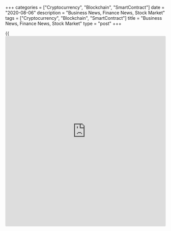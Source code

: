 +++
categories = ["Cryptocurrency", "Blockchain", "SmartContract"]
date = "2020-08-06"
description = "Business News, Finance News, Stock Market"
tags = ["Cryptocurrency", "Blockchain", "SmartContract"]
title = "Business News, Finance News, Stock Market"
type = "post"
+++

{{<iframe id="large-banner" src="https://www.bounty.group/#slide=20.0" width="100%" height="600" scrolling="no" style="border: 0px solid rgb(216, 221, 230); border-radius: 3px;">}}



[ ![logo][1] ][2]

![logo][3]

  * [▮ Home][4]
  * [ ▮ Business][5]
    * [ Latest Headlines][6]
    * [Top Stories][7]
    * [Breaking News][8]
    * [Earnings][9]
    * [Biotech][10]
    * [Investors][11]
    * [Stock Alerts][12]
    * [IPOs][13]
    * [M&A][14]
    * [Canadian][15]
    * [UK][16]
    * [Key Wallstreet Events][17]
    * [▮ Industry News][18]
      * [ Technology][19]
      * [ Software][20]
      * [ Banking][21]
      * [ Automotive][22]
      * [ Energy][23]
      * [More][24]
    * ▮ Corp. Calendars
      * [Dividends][25]
      * [Stock Splits][26]
      * [ Buybacks][27]
      * [ Conference Calls][28]
    * ▮ Earnings Calendars
      * [Earnings Calendar][29]
      * [ Pos Pre-announcements][30]
      * [ Profit Warnings][31]
      * [ Positive Surprise][32]
      * [ Negative Surprise][33]
      * [ Latest Earnings][34]
    * ▮ FDA Calendars
      * [Drug Approvals][35]
      * [ Device Approvals][36]
      * [ Clinical Trial Calendar][37]
    * ▮ Ratings Changes 
      * [Upgrades][38]
      * [Downgrades][39]
      * [ Cov Initiations][40]
      * [ Cov. Reiterated][41]
  * [ ▮ Economy][42]
    * [ US][43]
    * [ Europe][44]
    * [ Asia][45]
    * [ Global][46]
    * [ Economic Calendar][47]
    * [ Economic Scorecard][48]
    * [ Fed Members][49]
  * [ ▮Crypto ][50]
    * [ Cryptocurrency][51]
    * [ Blockchain][52]
  * [ ▮ Markets][53]
    * [ Morning Mkt Analysis][54]
    * [US Commentary][55]
    * [ European Commentary][56]
    * [ Asian Commentary][57]
    * [ Canadian Commentary][58]
    * [ Indian Commentary][59]
    * [Commodities][60]
    * [Bonds][61]
    * [Currencies][62]
  * [ ▮ Politics][63]
    * [ US][64]
    * [ World][65]
    * [White House][66]
    * [Elections][67]
    * [Congress][68]
    * [General News][69]
  * [ ▮ Forex][70]
    * [ FX Top Stories][71]
    * [ Currency Analysis][62]
    * [ Currency Alerts][72]
    * [ Economic Calendar][47]
    * [ Economic Scorecard][48]
  * [ ▮ Health NEW][73]
    * [ Coronavirus][74]
    * [ COVID-19 Calendar NEW][75]
    * [ Diet & Fitness][76]
    * [Cannabis][77]
    * [Kids Health][78]
    * [Men's Health][79]
    * [Women's Health][80]
    * [Cancer News][81]
    * [Drug Development][82]
    * [Mental Health][83]
  * [ ▮ Entertainment][84]
    * [ Top Stories][85]
    * [Slide Shows][86]
    * [ Game of Thrones][87]
    * ▮ Music [news](https://www.letsplayfx.com/blog/forex-news-website/)
      * [Pop][88]
      * [Rock][89]
      * [ Classic Rock][90]
      * [Rap/Hip-Hop][91]
      * [Country][92]
      * [ Alternative][93]
      * [Oldies][94]
      * [All Genre][95]
  * [▮ Content Licensing][96]
    * [Newswires & Feeds][97]
    * [Content Syndication][98]
    * [Digital Signage Services][99]
    * [Radio News Services][100]
  * [ ▮ Premium][101]
    * [Intelligent Investor][102]
    * [Emerging Biostocks][103]
    * [Under The Radar][104]
    * [Short-Term Investor][105]
    * [Login][106]
  * ▮ More
    * [Free Content][107]
    * [RSS Feeds][108]
    * [Press Releases][109]
    * [Search][110]
    * [Contact Us][111]

[][2]

  * [Home][4]
  * [ Business][5]
    * [ Latest Headlines][6]
    * [Top Stories][7]
    * [Breaking News][8]
    * [Earnings][9]
    * [Biotech][10]
    * [Investors][11]
    * [Stock Alerts][12]
    * [IPOs][13]
    * [M&A][14]
    * [Canadian][15]
    * [UK][16]
    * [Key Wallstreet Events][17]
    * [Industry News][18]
      * [ Technology][19]
      * [ Software][20]
      * [ Banking][21]
      * [ Automotive][22]
      * [ Energy][23]
      * [More][24]
    * Corp. Calendars
      * [Dividends][25]
      * [Stock Splits][26]
      * [ Buybacks][27]
      * [ Conference Calls][28]
    * Earnings Calendars
      * [Earnings Calendar][29]
      * [ Pos Pre-announcements][30]
      * [ Profit Warnings][31]
      * [ Positive Surprise][32]
      * [ Negative Surprise][33]
      * [ Latest Earnings][34]
    * FDA Calendars
      * [Drug Approvals][35]
      * [ Device Approvals][36]
      * [ Clinical Trial Calendar][37]
    * Ratings Changes 
      * [Upgrades][38]
      * [Downgrades][39]
      * [ Cov Initiations][40]
      * [ Cov. Reiterated][41]
  * [ Economy][42]
    * [ US][43]
    * [ Europe][44]
    * [ Asia][45]
    * [ Global][46]
    * [ Economic Calendar][47]
    * [ Economic Scorecard][48]
    * [ Fed Members][49]
  * [ Crypto ][50]
    * [ Cryptocurrency][51]
    * [ Blockchain][52]
  * [ Markets][53]
    * [ Morning Mkt Analysis][54]
    * [US Commentary][55]
    * [ European Commentary][56]
    * [ Asian Commentary][57]
    * [ Canadian Commentary][58]
    * [ Indian Commentary][59]
    * [Commodities][60]
    * [Bonds][61]
    * [Currencies][62]
  * [ Politics][63]
    * [ US][64]
    * [ World][65]
    * [White House][66]
    * [Elections][67]
    * [Congress][68]
    * [General News][69]
  * [ Forex][70]
    * [ FX Top Stories][71]
    * [ Currency Analysis][62]
    * [ Currency Alerts][72]
    * [ Economic Calendar][47]
    * [ Economic Scorecard][48]
  * [ Health NEW][73]
    * [ Coronavirus][74]
    * [ COVID-19 Calendar NEW][75]
    * [ Diet & Fitness][76]
    * [Cannabis][77]
    * [Kids Health][78]
    * [Men's Health][79]
    * [Women's Health][80]
    * [Cancer News][81]
    * [Drug Development][82]
    * [Mental Health][83]
  * [ Entertainment][84]
    * [ Top Stories][85]
    * [Slide Shows][86]
    * [ Game of Thrones][87]
    * Music [news](https://www.letsplayfx.com/blog/forex-news-website/)
      * [Pop][88]
      * [Rock][89]
      * [ Classic Rock][90]
      * [Rap/Hip-Hop][91]
      * [Country][92]
      * [ Alternative][93]
      * [Oldies][94]
      * [All Genre][95]
  * [Content Licensing][96]
    * [Newswires & Feeds][97]
    * [Content Syndication][98]
    * [Digital Signage Services][99]
    * [Radio News Services][100]
  * [ Premium][101]
    * [Intelligent Investor][102]
    * [Emerging Biostocks][103]
    * [Under The Radar][104]
    * [Short-Term Investor][105]
    * [Login][106]
  * More
    * [Free Content][107]
    * [RSS Feeds][108]
    * [Press Releases][109]
    * [Search][110]
    * [Contact Us][111]

# Business News

[![Share][112]][113]

[Tweet][114]

[Top Stories][115]

## [Jeff Bezos Sells About $3 Bln Of Amazon Stock ][116]

![jeffbezos aug06 lg][117]Jeff Bezos, the founder and CEO of Amazon.com
Inc. (AMZN), has sold $3.1 billion worth stock in the online retail
company, according to latest filings. According to the filings with
Securities and Exchange Commission, Bezos sold nearly 1 million shares
worth $3.1 billion. After taxes, the world's...

##  [FTC Sues Online Sellers For Not Delivering Face Masks As Promised
][118]

##  [Facebook Releases Instagram Reels ][119]

##  [WD-40 Company Recalls About 130k Units Of X-14 Mildew Stain Remover
][120]

[Read More][115]  

[Biotech][10]

![stockmarkets dec21 06aug20][121]

##  [Pre-market Movers In Healthcare Sector: AVXL, BEAM, AVGR, BMY...
][122]

  
  
What's moving these stocks in pre-market hours today?

##  [GSK's BLENREP Gets FDA Approval To Treat Relapsed Or Refractory
Multiple Myeloma ][123]

##  [ABIO To Start Phase 2 COVID-19 Trial In Q4, ACIU On Track, BCLI
Expects ALS Trial Data In Nov. ][124]

##  [Pfizer: Phase 3 CROWN Study Of LORBRENA Meets Primary Endpoint
][125]

[Read More][10]  

Latest News

##  [Booking Holdings Posts Adj. Loss In Q2; Non-GAAP Revenues Down 83%
][126]

##  [Avnet Inc Q4 adjusted earnings Beat Estimates][127]

##  [News Corporation Q4 adjusted earnings Beat Estimates][128]

##  [Mohawk Industries Inc Q2 adjusted earnings Beat Estimates][129]

##  [Intercontinental Exchange To Acquire Ellie Mae; Enterprise Value Of
Deal At $11 Bln ][130]

##  [AMN Healthcare Services Inc. Q2 adjusted earnings Beat
Estimates][131]

[Read More][115]  

[Earnings][9]

![uber july10 06aug20][132]

##  [Uber Technologies Q2 Loss Narrows, But Misses Street View ][133]

  
  
Shares of Uber Technologies Inc. (UBER) slipped over 4% on extended
trading session Thursday after the ride-hail service's second-quarter
loss was bigger than Wall Street estimates. Revenues for the quarter
dropped 29%, but trumped expectations as EATS revenues more than doubled
during the pandemic period. For...

##  [T-Mobile Q2 Profit Down, But Beats Street ][134]

##  [American Electric Power Reaffirms FY20 Adj. EPS Outlook - Quick
Facts ][135]

##  [Parker Hannifin Guides FY21 Above Estimates - Quick Facts ][136]

[Read More][9]  

[Economy][42]

![jobless claims 080620][137]

##  [U.S. Jobless Claims Pull Back Sharply After Two Straight Weekly
Increases ][138]

  
  
Following two straight weekly increases in first-time claims for U.S.
unemployment benefits, the Labor Department released a report on
Thursday showing initial jobless claims pulled back by much more than
expected in the week ended August 1st. The report said initial jobless
claims tumbled to 1.186 million, a decrease of 249,000 from the previous
week's revised level of 1.435 million.

##  [UK Interest Rates Not To Turn Negative Soon, BoE Chief Says ][139]

##  [U.S. Weekly Jobless Claims Pull Back Much More Than Expected ][140]

##  [Germany's Construction Sector Shrinks At Slower Pace ][141]

[Read More ][42]  

Editors Pick

![facebooj aug06][142] [Facebook Releases Instagram Reels ][143]

![mildewstainremover aug06][144] [WD-40 Company Recalls About 130k Units
Of X-14 Mildew Stain Remover ][145]

![bristolmyers aug06][146] [Bristol-Myers Slips To Loss In Q2, But
Results Top Estimates ][147]

![lufthansagroup aug06][148] [Lufthansa Stock Down On Q2 Loss, Profit
Warning; Plans Steep Cost Cutting Measures ][149]

[M&A][14]

##  [Hammerson H1 Loss Widens; Announces Proposed Rights Issue, VIA
Outlets Stake Sale ][150]

  
  
Hammerson plc (HMSO.L) reported Thursday that its first-half loss before
tax widened to 1.09 billion pounds from 319.2 million pounds in the
prior-year period. Loss per share widened to 142.2 pence from 41.8 pence
in the year-ago period. Adjusted profit for the period fell 84 percent
to 17.7 million...

##  [Teladoc Health, Livongo Health To Merge In A Deal Worth $18.5 Bln
][151]

##  [Zynga To Buy Rollic - Quick Facts ][152]

##  [Blackstone To Acquire Ancestry For Enterprise Value Of $4.7 Bln -
Quick Facts ][153]

[Read More][14]  

[IPOs ][13]

![ipo aug05][154]

##  [Healthcare IPOs For August 6 ][155]

  
  
In the healthcare sector, 14 companies made their debut on the NASDAQ
last month. Let's take a look at the U.S. healthcare IPOs scheduled for
tomorrow (August 6).

[Read More][13]  

![Calendars][156]

Ratings Changes  
  
[Upgrades  
][157] [Downgrades  
][158] [Coverage Initiated  
][159] [Coverage Reiterated  
][160]  

Corporate Info  
  
[Stock Split Calendar][161]  
[Stock Buybacks][162]  
[Dividend Calendar][25]  
[Conference Calls][163]  

Earnings  
  
[Upcoming Earnings][164]  
[Negative Pre-Announcements][165]  
[Positive Pre-Announcements][166]  

Other  
  
[FDA Drug Approvals][35]  
[Clinical Trial Calendar][37]

[Stock Alerts][167]

##  [Stock Alert: Maxar Technologies Rises 17% On Increased Revenue
][168]

  
  
Shares of earth intelligence and space infrastructure company Maxar
Technologies Inc. (MAXR) are rising more than 17% Thursday morning on
revenue growth in the second quarter.

##  [Stock Alert: Sealed Air Shares Gain 9% ][169]

##  [Stock Alert: Pretium Resources Gains 25% On Better Q2 Results
][170]

##  [Stock Alert: Digital Turbine Climbs 20% On Q1 Results ][171]

[Read More][167]  

Follow RTT

[![Facebook][172]][173]

[![Twitter][174]][175]

[![Instagram][176]][177]

[![RSS][178]][108]

[Wall Street Events ][17]

##  [AMN Healthcare Services Q2 20 Earnings Conference Call At 5:00 PM
ET ][179]

  
  
AMN Healthcare Services Inc. (AMN) will host a conference call at 5:00
PM ET on August 6, 2020, to discuss Q2 20 earnings results. To access
the live webcast, log on to
amnhealthcare.[investor](https://www.fintechee.com/tutorial-for-forex-trading/investor-mode/)room.com/event[calendar](https://www.fintechee.com/web-trader/) To listen to the
call, dial (833) 968-2219 (US) or +1 778-560-2894 (International),...

##  [Teradata Q2 20 Earnings Conference Call At 5:00 PM ET ][180]

##  [FleetCor Technologies Q2 20 Earnings Conference Call At 5:00 PM ET
][181]

##  [Republic Services Q2 20 Earnings Conference Call At 5:00 PM ET
][182]

[Read More][17]  
  
  
---  
|  [Economic Calendar][47]  
---  
  
| Date| Indicator| Period| Country  
---|---|---|---  
08/06/20 10:30| EIA Natural Gas Inventory (Cubic Feet)| JUL 31 |  United
States  
08/06/20 10:30| CB Leading Index| JUN |  South Korea  
08/06/20 10:30| CB Coincidence Index| JUN |  South Korea  
08/06/20 8:30| Initial Jobless Claims - 4 Wk Average| AUG 1 |  United
States  
08/06/20 8:30| Initial Jobless Claims| AUG 1 |  United States  
08/06/20 8:30| Continuing Claims - 4 Wk Average| JUL 25 |  United States  
  
[View All][47]  
  
Copyright (C) 2020 RTTNews. All rights reserved. By using this site, you
agree to the  [Terms of Service][183]. [About Us][184]   |   [Contact
Us][185]   |   [Privacy][186]   |   [Sitemap][187]

   1. cdn.rtt[news](https://www.letsplayfx.com/blog/forex-news-website/).com/images/v2/rtt[news](https://www.letsplayfx.com/blog/forex-news-website/)-logo.gif
   2. www.rtt[news](https://www.letsplayfx.com/blog/forex-news-website/).com
   3. cdn.rtt[news](https://www.letsplayfx.com/blog/forex-news-website/).com/images/v3/Search-button.png
   4. www.rtt[news](https://www.letsplayfx.com/blog/forex-news-website/).com/Default.aspx
   5. www.rtt[news](https://www.letsplayfx.com/blog/forex-news-website/).com/Content/Business.aspx
   6. www.rtt[news](https://www.letsplayfx.com/blog/forex-news-website/).com/Content/RTTHeadlines.aspx
   7. www.rtt[news](https://www.letsplayfx.com/blog/forex-news-website/).com/list/top-story.aspx
   8. www.rtt[news](https://www.letsplayfx.com/blog/forex-news-website/).com/list/breaking-[news](https://www.letsplayfx.com/blog/forex-news-website/).aspx
   9. www.rtt[news](https://www.letsplayfx.com/blog/forex-news-website/).com/list/earnings.aspx
   10. www.rtt[news](https://www.letsplayfx.com/blog/forex-news-website/).com/Content/Biotechnology.aspx
   11. www.rtt[news](https://www.letsplayfx.com/blog/forex-news-website/).com/Content/Investors.aspx
   12. www.rtt[news](https://www.letsplayfx.com/blog/forex-news-website/).com/list/stock-alerts.aspx?utm_source=rtt[news](https://www.letsplayfx.com/blog/forex-news-website/)&utm_campaign=stockalertmenu
   13. www.rtt[news](https://www.letsplayfx.com/blog/forex-news-website/).com/list/ipos.aspx
   14. www.rtt[news](https://www.letsplayfx.com/blog/forex-news-website/).com/list/mergers.aspx
   15. www.rtt[news](https://www.letsplayfx.com/blog/forex-news-website/).com/list/canadian-[news](https://www.letsplayfx.com/blog/forex-news-website/).aspx
   16. www.rtt[news](https://www.letsplayfx.com/blog/forex-news-website/).com/list/uk-top-story.aspx
   17. www.rtt[news](https://www.letsplayfx.com/blog/forex-news-website/).com/list/ws-events.aspx
   18. www.rtt[news](https://www.letsplayfx.com/blog/forex-news-website/).com/Content/Industries.aspx
   19. www.rtt[news](https://www.letsplayfx.com/blog/forex-news-website/).com/content/industry[news](https://www.letsplayfx.com/blog/forex-news-website/).aspx?industry=technology
   20. www.rtt[news](https://www.letsplayfx.com/blog/forex-news-website/).com/content/industry[news](https://www.letsplayfx.com/blog/forex-news-website/).aspx?industry=Software
   21. www.rtt[news](https://www.letsplayfx.com/blog/forex-news-website/).com/content/industry[news](https://www.letsplayfx.com/blog/forex-news-website/).aspx?industry=Banking
   22. www.rtt[news](https://www.letsplayfx.com/blog/forex-news-website/).com/content/industry[news](https://www.letsplayfx.com/blog/forex-news-website/).aspx?industry=Automotive
   23. www.rtt[news](https://www.letsplayfx.com/blog/forex-news-website/).com/content/industry[news](https://www.letsplayfx.com/blog/forex-news-website/).aspx?industry=Energy
   24. www.rtt[news](https://www.letsplayfx.com/blog/forex-news-website/).com/content/industries.aspx
   25. www.rtt[news](https://www.letsplayfx.com/blog/forex-news-website/).com/Calendar/Dividend.aspx
   26. www.rtt[news](https://www.letsplayfx.com/blog/forex-news-website/).com/CorpInfo/StockSplits.aspx
   27. www.rtt[news](https://www.letsplayfx.com/blog/forex-news-website/).com/CorpInfo/StockBuybacks.aspx
   28. www.rtt[news](https://www.letsplayfx.com/blog/forex-news-website/).com/CorpInfo/ConferenceCalls.aspx
   29. www.rtt[news](https://www.letsplayfx.com/blog/forex-news-website/).com/Calendar/Earnings.aspx
   30. www.rtt[news](https://www.letsplayfx.com/blog/forex-news-website/).com/Calendar/PositiveEarningsAnnouncement.aspx
   31. www.rtt[news](https://www.letsplayfx.com/blog/forex-news-website/).com/Calendar/ProfitWarnings.aspx
   32. www.rtt[news](https://www.letsplayfx.com/blog/forex-news-website/).com/Earnings/PositiveSurprises.aspx
   33. www.rtt[news](https://www.letsplayfx.com/blog/forex-news-website/).com/Earnings/NegativeSurprises.aspx
   34. www.rtt[news](https://www.letsplayfx.com/blog/forex-news-website/).com/Earnings/LatestEarnings.aspx
   35. www.rtt[news](https://www.letsplayfx.com/blog/forex-news-website/).com/CorpInfo/FDACalendar.aspx
   36. www.rtt[news](https://www.letsplayfx.com/blog/forex-news-website/).com/CorpInfo/FDADeviceApprovals.aspx
   37. www.rtt[news](https://www.letsplayfx.com/blog/forex-news-website/).com/CorpInfo/ClinicalTrialCalendar.aspx
   38. www.rtt[news](https://www.letsplayfx.com/blog/forex-news-website/).com/CorpInfo/Upgrades.aspx
   39. www.rtt[news](https://www.letsplayfx.com/blog/forex-news-website/).com/CorpInfo/Downgrades.aspx
   40. www.rtt[news](https://www.letsplayfx.com/blog/forex-news-website/).com/CorpInfo/CoverageInitiate.aspx
   41. www.rtt[news](https://www.letsplayfx.com/blog/forex-news-website/).com/CorpInfo/CoverageReiterate.aspx
   42. www.rtt[news](https://www.letsplayfx.com/blog/forex-news-website/).com/Content/EconomicNews.aspx
   43. www.rtt[news](https://www.letsplayfx.com/blog/forex-news-website/).com/list/us-economic-[news](https://www.letsplayfx.com/blog/forex-news-website/).aspx
   44. www.rtt[news](https://www.letsplayfx.com/blog/forex-news-website/).com/list/european-economic-[news](https://www.letsplayfx.com/blog/forex-news-website/).aspx
   45. www.rtt[news](https://www.letsplayfx.com/blog/forex-news-website/).com/list/asian-economic-[news](https://www.letsplayfx.com/blog/forex-news-website/).aspx
   46. www.rtt[news](https://www.letsplayfx.com/blog/forex-news-website/).com/list/global-economic-[news](https://www.letsplayfx.com/blog/forex-news-website/).aspx
   47. www.rtt[news](https://www.letsplayfx.com/blog/forex-news-website/).com/CorpInfo/EconomicCalendar.aspx
   48. www.rtt[news](https://www.letsplayfx.com/blog/forex-news-website/).com/economic-scorecard/world-rank/GDP/highest-performance.aspx
   49. www.rtt[news](https://www.letsplayfx.com/blog/forex-news-website/).com/CorpInfo/FedMembers.aspx
   50. www.rtt[news](https://www.letsplayfx.com/blog/forex-news-website/).com/Content/Cryptocurrency.aspx?utm_source=rtt[news](https://www.letsplayfx.com/blog/forex-news-website/)&utm_campaign=crypmenu
   51. www.rtt[news](https://www.letsplayfx.com/blog/forex-news-website/).com/list/cryptocurrency.aspx?utm_source=rtt[news](https://www.letsplayfx.com/blog/forex-news-website/)&utm_campaign=crypmenu
   52. www.rtt[news](https://www.letsplayfx.com/blog/forex-news-website/).com/list/[blockchain](https://www.letsplayfx.com/blog/trade-forex-with-bitcoin/).aspx?utm_source=rtt[news](https://www.letsplayfx.com/blog/forex-news-website/)&utm_campaign=crypmenu
   53. www.rtt[news](https://www.letsplayfx.com/blog/forex-news-website/).com/Content/Markets.aspx
   54. www.rtt[news](https://www.letsplayfx.com/blog/forex-news-website/).com/Content/MarketAnalysis.aspx
   55. www.rtt[news](https://www.letsplayfx.com/blog/forex-news-website/).com/list/us-commentary.aspx
   56. www.rtt[news](https://www.letsplayfx.com/blog/forex-news-website/).com/list/european-commentary.aspx
   57. www.rtt[news](https://www.letsplayfx.com/blog/forex-news-website/).com/list/asian-commentary.aspx
   58. www.rtt[news](https://www.letsplayfx.com/blog/forex-news-website/).com/list/canadian-commentary.aspx
   59. www.rtt[news](https://www.letsplayfx.com/blog/forex-news-website/).com/list/indian-commentary.aspx
   60. www.rtt[news](https://www.letsplayfx.com/blog/forex-news-website/).com/list/commodities.aspx
   61. www.rtt[news](https://www.letsplayfx.com/blog/forex-news-website/).com/list/us-treasury-markets.aspx
   62. www.rtt[news](https://www.letsplayfx.com/blog/forex-news-website/).com/list/forex-commentary.aspx
   63. www.rtt[news](https://www.letsplayfx.com/blog/forex-news-website/).com/Content/Political.aspx
   64. www.rtt[news](https://www.letsplayfx.com/blog/forex-news-website/).com/list/us-political-[news](https://www.letsplayfx.com/blog/forex-news-website/).aspx
   65. www.rtt[news](https://www.letsplayfx.com/blog/forex-news-website/).com/list/political-[news](https://www.letsplayfx.com/blog/forex-news-website/).aspx
   66. www.rtt[news](https://www.letsplayfx.com/blog/forex-news-website/).com/list/white-house.aspx
   67. www.rtt[news](https://www.letsplayfx.com/blog/forex-news-website/).com/list/us-election.aspx
   68. www.rtt[news](https://www.letsplayfx.com/blog/forex-news-website/).com/list/us-congress.aspx
   69. www.rtt[news](https://www.letsplayfx.com/blog/forex-news-website/).com/list/general-[news](https://www.letsplayfx.com/blog/forex-news-website/).aspx
   70. www.rtt[news](https://www.letsplayfx.com/blog/forex-news-website/).com/Content/Forex.aspx
   71. www.rtt[news](https://www.letsplayfx.com/blog/forex-news-website/).com/list/forex-top-story.aspx
   72. www.rtt[news](https://www.letsplayfx.com/blog/forex-news-website/).com/list/currency-markets.aspx
   73. www.rtt[news](https://www.letsplayfx.com/blog/forex-news-website/).com/Content/Health.aspx
   74. www.rtt[news](https://www.letsplayfx.com/blog/forex-news-website/).com/list/coronavirus.aspx
   75. www.rtt[news](https://www.letsplayfx.com/blog/forex-news-website/).com/corpinfo/covid-19-drugs-in-development.aspx
   76. www.rtt[news](https://www.letsplayfx.com/blog/forex-news-website/).com/list/diet-nutrition-fitness.aspx
   77. www.rtt[news](https://www.letsplayfx.com/blog/forex-news-website/).com/list/cannabis.aspx
   78. www.rtt[news](https://www.letsplayfx.com/blog/forex-news-website/).com/list/kids-health.aspx
   79. www.rtt[news](https://www.letsplayfx.com/blog/forex-news-website/).com/list/mens-health.aspx
   80. www.rtt[news](https://www.letsplayfx.com/blog/forex-news-website/).com/list/womens-health.aspx
   81. www.rtt[news](https://www.letsplayfx.com/blog/forex-news-website/).com/list/cancer.aspx
   82. www.rtt[news](https://www.letsplayfx.com/blog/forex-news-website/).com/list/drug-development.aspx
   83. www.rtt[news](https://www.letsplayfx.com/blog/forex-news-website/).com/list/mental-health.aspx
   84. www.rtt[news](https://www.letsplayfx.com/blog/forex-news-website/).com/Content/Entertainment.aspx
   85. www.rtt[news](https://www.letsplayfx.com/blog/forex-news-website/).com/list/entertainment-top-story.aspx
   86. www.rtt[news](https://www.letsplayfx.com/blog/forex-news-website/).com/Content/SlideShow.aspx
   87. www.rtt[news](https://www.letsplayfx.com/blog/forex-news-website/).com/Entertainment/GameOfThrones.aspx
   88. www.rtt[news](https://www.letsplayfx.com/blog/forex-news-website/).com/list/pop-music.aspx
   89. www.rtt[news](https://www.letsplayfx.com/blog/forex-news-website/).com/list/rock-music.aspx
   90. www.rtt[news](https://www.letsplayfx.com/blog/forex-news-website/).com/list/classic-rock-music.aspx
   91. www.rtt[news](https://www.letsplayfx.com/blog/forex-news-website/).com/list/rap-music.aspx
   92. www.rtt[news](https://www.letsplayfx.com/blog/forex-news-website/).com/list/country-music.aspx
   93. www.rtt[news](https://www.letsplayfx.com/blog/forex-news-website/).com/list/alternative-music.aspx
   94. www.rtt[news](https://www.letsplayfx.com/blog/forex-news-website/).com/list/oldies-music.aspx
   95. www.rtt[news](https://www.letsplayfx.com/blog/forex-news-website/).com/list/music.aspx
   96. www.rtt[news](https://www.letsplayfx.com/blog/forex-news-website/).com/ContentLicensing.aspx
   97. www.rtt[news](https://www.letsplayfx.com/blog/forex-news-website/).com/Newsfeeds.aspx
   98. www.rtt[news](https://www.letsplayfx.com/blog/forex-news-website/).com/ContentSyndication.aspx
   99. www.rtt[news](https://www.letsplayfx.com/blog/forex-news-website/).com/Digitalsignage.aspx
   100. www.rtt[news](https://www.letsplayfx.com/blog/forex-news-website/).com/RadioNewsServices.aspx
   101. www.rtt[news](https://www.letsplayfx.com/blog/forex-news-website/).com/Products/Services.aspx
   102. www.rtt[news](https://www.letsplayfx.com/blog/forex-news-website/).com/Products/RTTIntelligent[investor](https://www.fintechee.com/tutorial-for-forex-trading/investor-mode/).aspx
   103. www.rtt[news](https://www.letsplayfx.com/blog/forex-news-website/).com/Products/EBSService.aspx
   104. www.rtt[news](https://www.letsplayfx.com/blog/forex-news-website/).com/Products/UTRService.aspx
   105. www.rtt[news](https://www.letsplayfx.com/blog/forex-news-website/).com/Products/STIService.aspx
   106. www.rtt[news](https://www.letsplayfx.com/blog/forex-news-website/).com/Products/Login.aspx
   107. www.rtt[news](https://www.letsplayfx.com/blog/forex-news-website/).com/Widget/GetWidget.aspx
   108. www.rtt[news](https://www.letsplayfx.com/blog/forex-news-website/).com/rss/RSSArticleList.aspx
   109. www.rtt[news](https://www.letsplayfx.com/blog/forex-news-website/).com/press-releases/list.aspx
   110. www.rtt[news](https://www.letsplayfx.com/blog/forex-news-website/).com/articlesearch.aspx
   111. www.rtt[news](https://www.letsplayfx.com/blog/forex-news-website/).com/[contact](https://www.playgroundfx.com/contact/)us.aspx
   112. cdn.rtt[news](https://www.letsplayfx.com/blog/forex-news-website/).com/images/v2/share-2.jpg
   113. www.addthis.com/bookmark.php
   114. twitter.com/share
   115. www.rtt[news](https://www.letsplayfx.com/blog/forex-news-website/).com/list/corporate-[news](https://www.letsplayfx.com/blog/forex-news-website/).aspx
   116. www.rtt[news](https://www.letsplayfx.com/blog/forex-news-website/).com/3119274/jeff-bezos-sells-about-3-bln-of-amazon-stock.aspx?type=corp
   117. cdn.rtt[news](https://www.letsplayfx.com/blog/forex-news-website/).com/articleimages/ustopstories/2020/august/jeffbezos-aug06-lg.jpg (jeffbezos aug06 lg)
   118. www.rtt[news](https://www.letsplayfx.com/blog/forex-news-website/).com/3119271/ftc-sues-online-sellers-for-not-delivering-face-masks-as-promised.aspx?type=corp
   119. www.rtt[news](https://www.letsplayfx.com/blog/forex-news-website/).com/3119249/facebook-releases-instagram-reels.aspx?type=corp
   120. www.rtt[news](https://www.letsplayfx.com/blog/forex-news-website/).com/3119218/wd-40-company-recalls-about-130k-units-of-x-14-mildew-stain-remover.aspx?type=corp
   121. cdn.rtt[news](https://www.letsplayfx.com/blog/forex-news-website/).com/articleimages/ustopstories/2020/august/stockmarkets-dec21_06aug20.jpg (stockmarkets dec21 06aug20)
   122. www.rtt[news](https://www.letsplayfx.com/blog/forex-news-website/).com/3119026/pre-market-movers-in-healthcare-sector-avxl-beam-avgr-bmy.aspx?type=bio
   123. www.rtt[news](https://www.letsplayfx.com/blog/forex-news-website/).com/3118895/gsk-s-blenrep-gets-fda-approval-to-treat-relapsed-or-refractory-multiple-myeloma.aspx?type=bio
   124. www.rtt[news](https://www.letsplayfx.com/blog/forex-news-website/).com/3118874/abio-to-start-phase-2-covid-19-trial-in-q4-aciu-on-track-bcli-expects-als-trial-data-in-nov.aspx?type=bio
   125. www.rtt[news](https://www.letsplayfx.com/blog/forex-news-website/).com/3118513/pfizer-phase-3-crown-study-of-lorbrena-meets-primary-endpoint.aspx?type=bio
   126. www.rtt[news](https://www.letsplayfx.com/blog/forex-news-website/).com/3119369/booking-holdings-posts-adj-loss-in-q2-non-gaap-revenues-down-83.aspx?type=corp
   127. www.rtt[news](https://www.letsplayfx.com/blog/forex-news-website/).com/3119364/avnet-inc-q4-adjusted-earnings-beat-estimates.aspx?type=corp
   128. www.rtt[news](https://www.letsplayfx.com/blog/forex-news-website/).com/3119360/[news](https://www.letsplayfx.com/blog/forex-news-website/)-corporation-q4-adjusted-earnings-beat-estimates.aspx?type=corp
   129. www.rtt[news](https://www.letsplayfx.com/blog/forex-news-website/).com/3119359/mohawk-industries-inc-q2-adjusted-earnings-beat-estimates.aspx?type=corp
   130. www.rtt[news](https://www.letsplayfx.com/blog/forex-news-website/).com/3119354/intercontinental-exchange-to-acquire-ellie-mae-enterprise-value-of-deal-at-11-bln.aspx?type=corp
   131. www.rtt[news](https://www.letsplayfx.com/blog/forex-news-website/).com/3119352/amn-healthcare-services-inc-q2-adjusted-earnings-beat-estimates.aspx?type=corp
   132. cdn.rtt[news](https://www.letsplayfx.com/blog/forex-news-website/).com/articleimages/ustopstories/2020/august/uber-july10_06aug20.jpg (uber july10 06aug20)
   133. www.rtt[news](https://www.letsplayfx.com/blog/forex-news-website/).com/3119366/uber-technologies-q2-loss-narrows-but-misses-street-view.aspx?type=ern
   134. www.rtt[news](https://www.letsplayfx.com/blog/forex-news-website/).com/3119303/t-mobile-q2-profit-down-but-beats-street.aspx?type=ern
   135. www.rtt[news](https://www.letsplayfx.com/blog/forex-news-website/).com/3119163/american-electric-power-reaffirms-fy20-adj-eps-outlook-quick-facts.aspx?type=ern
   136. www.rtt[news](https://www.letsplayfx.com/blog/forex-news-website/).com/3119137/parker-hannifin-guides-fy21-above-estimates-quick-facts.aspx?type=ern
   137. cdn.rtt[news](https://www.letsplayfx.com/blog/forex-news-website/).com/articleimages/ustopstories/2020/august/jobless-claims-080620.jpg (jobless claims 080620)
   138. www.rtt[news](https://www.letsplayfx.com/blog/forex-news-website/).com/3119215/u-s-jobless-claims-pull-back-sharply-after-two-straight-weekly-increases.aspx?type=alleco
   139. www.rtt[news](https://www.letsplayfx.com/blog/forex-news-website/).com/3119200/uk-interest-rates-not-to-turn-negative-soon-boe-chief-says.aspx?type=alleco
   140. www.rtt[news](https://www.letsplayfx.com/blog/forex-news-website/).com/3119188/u-s-weekly-jobless-claims-pull-back-much-more-than-expected.aspx?type=alleco
   141. www.rtt[news](https://www.letsplayfx.com/blog/forex-news-website/).com/3119166/germany-s-construction-sector-shrinks-at-slower-pace.aspx?type=alleco
   142. cdn.rtt[news](https://www.letsplayfx.com/blog/forex-news-website/).com/articleimages/ustopstories/2020/august/facebooj-aug06.jpg (facebooj aug06)
   143. www.rtt[news](https://www.letsplayfx.com/blog/forex-news-website/).com/3119249/facebook-releases-instagram-reels.aspx
   144. cdn.rtt[news](https://www.letsplayfx.com/blog/forex-news-website/).com/articleimages/ustopstories/2020/august/mildewstainremover-aug06.jpg (mildewstainremover aug06)
   145. www.rtt[news](https://www.letsplayfx.com/blog/forex-news-website/).com/3119218/wd-40-company-recalls-about-130k-units-of-x-14-mildew-stain-remover.aspx
   146. cdn.rtt[news](https://www.letsplayfx.com/blog/forex-news-website/).com/articleimages/ustopstories/2020/august/bristolmyers-aug06.jpg (bristolmyers aug06)
   147. www.rtt[news](https://www.letsplayfx.com/blog/forex-news-website/).com/3119125/bristol-myers-slips-to-loss-in-q2-but-results-top-estimates.aspx
   148. cdn.rtt[news](https://www.letsplayfx.com/blog/forex-news-website/).com/articleimages/ustopstories/2020/august/lufthansagroup-aug06.jpg (lufthansagroup aug06)
   149. www.rtt[news](https://www.letsplayfx.com/blog/forex-news-website/).com/3119114/lufthansa-stock-down-on-q2-loss-profit-warning-plans-steep-cost-cutting-measures.aspx
   150. www.rtt[news](https://www.letsplayfx.com/blog/forex-news-website/).com/3118903/hammerson-h1-loss-widens-announces-proposed-rights-issue-via-outlets-stake-sale.aspx?type=maa
   151. www.rtt[news](https://www.letsplayfx.com/blog/forex-news-website/).com/3118731/teladoc-health-livongo-health-to-merge-in-a-deal-worth-18-5-bln.aspx?type=maa
   152. www.rtt[news](https://www.letsplayfx.com/blog/forex-news-website/).com/3118677/zynga-to-buy-rollic-quick-facts.aspx?type=maa
   153. www.rtt[news](https://www.letsplayfx.com/blog/forex-news-website/).com/3118492/blackstone-to-acquire-ancestry-for-enterprise-value-of-4-7-bln-quick-facts.aspx?type=maa
   154. cdn.rtt[news](https://www.letsplayfx.com/blog/forex-news-website/).com/articleimages/ustopstories/2020/august/ipo-aug05.jpg (ipo aug05)
   155. www.rtt[news](https://www.letsplayfx.com/blog/forex-news-website/).com/3118157/healthcare-ipos-for-august-6.aspx?type=ipo
   156. cdn.rtt[news](https://www.letsplayfx.com/blog/forex-news-website/).com/images/v2/calll.jpg
   157. www.rtt[news](https://www.letsplayfx.com/blog/forex-news-website/).com/Corpinfo/Upgrades.aspx
   158. www.rtt[news](https://www.letsplayfx.com/blog/forex-news-website/).com/Corpinfo/Downgrades.aspx
   159. www.rtt[news](https://www.letsplayfx.com/blog/forex-news-website/).com/Corpinfo/CoverageInitiate.aspx
   160. www.rtt[news](https://www.letsplayfx.com/blog/forex-news-website/).com/Corpinfo/CoverageReiterate.aspx
   161. www.rtt[news](https://www.letsplayfx.com/blog/forex-news-website/).com/Corpinfo/StockSplits.aspx
   162. www.rtt[news](https://www.letsplayfx.com/blog/forex-news-website/).com/Corpinfo/StockBuybacks.aspx
   163. www.rtt[news](https://www.letsplayfx.com/blog/forex-news-website/).com/Corpinfo/ConferenceCalls.aspx
   164. www.rtt[news](https://www.letsplayfx.com/blog/forex-news-website/).com/Earnings/EarningsCalendar.aspx
   165. www.rtt[news](https://www.letsplayfx.com/blog/forex-news-website/).com/Earnings/EarningsWarnings.aspx
   166. www.rtt[news](https://www.letsplayfx.com/blog/forex-news-website/).com/Earnings/PositiveAnnouncement.aspx
   167. www.rtt[news](https://www.letsplayfx.com/blog/forex-news-website/).com/list/stock-alerts.aspx?utm_source=rtt[news](https://www.letsplayfx.com/blog/forex-news-website/)&utm_campaign=stockalertbusiness
   168. www.rtt[news](https://www.letsplayfx.com/blog/forex-news-website/).com/3119238/stock-alert-maxar-technologies-rises-17-on-increased-revenue.aspx?type=sta&utm_source=rtt[news](https://www.letsplayfx.com/blog/forex-news-website/)&utm_campaign=stockalertbusiness
   169. www.rtt[news](https://www.letsplayfx.com/blog/forex-news-website/).com/3119237/stock-alert-sealed-air-shares-gain-9.aspx?type=sta&utm_source=rtt[news](https://www.letsplayfx.com/blog/forex-news-website/)&utm_campaign=stockalertbusiness
   170. www.rtt[news](https://www.letsplayfx.com/blog/forex-news-website/).com/3119235/stock-alert-pretium-resources-gains-25-on-better-q2-results.aspx?type=sta&utm_source=rtt[news](https://www.letsplayfx.com/blog/forex-news-website/)&utm_campaign=stockalertbusiness
   171. www.rtt[news](https://www.letsplayfx.com/blog/forex-news-website/).com/3119234/stock-alert-digital-turbine-climbs-20-on-q1-results.aspx?type=sta&utm_source=rtt[news](https://www.letsplayfx.com/blog/forex-news-website/)&utm_campaign=stockalertbusiness
   172. cdn.rtt[news](https://www.letsplayfx.com/blog/forex-news-website/).com/images/v3/Facebook.png (Follow RTTNews On Facebook)
   173. www.facebook.com/RTTTopStories
   174. cdn.rtt[news](https://www.letsplayfx.com/blog/forex-news-website/).com/images/v3/Twitter.png (Follow RTTNews On Twitter)
   175. www.twitter.com/rtt[news](https://www.letsplayfx.com/blog/forex-news-website/)
   176. cdn.rtt[news](https://www.letsplayfx.com/blog/forex-news-website/).com/images/v3/Instagram.png (Follow RTTNews On Instagram)
   177. www.instagram.com/rtt[news](https://www.letsplayfx.com/blog/forex-news-website/)
   178. cdn.rtt[news](https://www.letsplayfx.com/blog/forex-news-website/).com/images/v3/RSS.png (RTTNews RSS Feeds)
   179. www.rtt[news](https://www.letsplayfx.com/blog/forex-news-website/).com/3118605/amn-healthcare-services-q2-20-earnings-conference-call-at-5-00-pm-et.aspx?type=wse
   180. www.rtt[news](https://www.letsplayfx.com/blog/forex-news-website/).com/3118603/teradata-q2-20-earnings-conference-call-at-5-00-pm-et.aspx?type=wse
   181. www.rtt[news](https://www.letsplayfx.com/blog/forex-news-website/).com/3118602/fleetcor-technologies-q2-20-earnings-conference-call-at-5-00-pm-et.aspx?type=wse
   182. www.rtt[news](https://www.letsplayfx.com/blog/forex-news-website/).com/3118601/republic-services-q2-20-earnings-conference-call-at-5-00-pm-et.aspx?type=wse
   183. www.rtt[news](https://www.letsplayfx.com/blog/forex-news-website/).com/Disclaimer.aspx
   184. www.rtt[news](https://www.letsplayfx.com/blog/forex-news-website/).com/AboutUs.aspx
   185. www.rtt[news](https://www.letsplayfx.com/blog/forex-news-website/).com/ContactUs.aspx
   186. www.rtt[news](https://www.letsplayfx.com/blog/forex-news-website/).com/Privacy.aspx
   187. www.rtt[news](https://www.letsplayfx.com/blog/forex-news-website/).com/Sitemap.aspx
